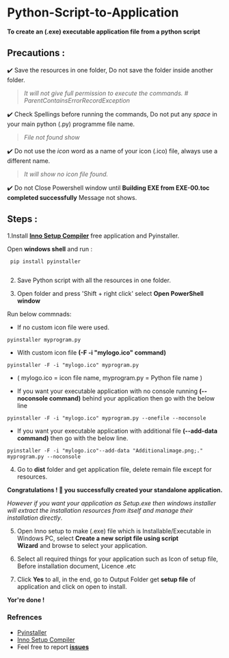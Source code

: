 # Python-Script-to-Application

**To create an (.exe) executable application file from a python script**

## Precautions :
                
:heavy_check_mark: Save the resources in one folder, Do not save the folder inside another folder.
> *It will not give full permission to execute the commands. # ParentContainsErrorRecordException*
  
:heavy_check_mark: Check Spellings before running the commands, Do not put any _space_ in your main python (.py) programme file name.
> *File not found show*

:heavy_check_mark: Do not use the _icon_ word as a name of your icon (.ico) file, always use a different name.
> *It will show no icon file found.*
   
:heavy_check_mark: Do not Close Powershell window until **Building EXE from EXE-00.toc completed successfully** Message not shows.

## Steps :

1.Install **[Inno Setup Compiler](main/tools/innosetup-6.1.2.exe)** free application and Pyinstaller. </br>

 Open **windows shell** and run :
   
```
 pip install pyinstaller   
 
```
2. Save Python script with all the resources in one folder.

3. Open folder and press 'Shift + right click' select **Open PowerShell window**


Run below commnads:

* If no custom icon file were used.
```
pyinstaller myprogram.py
```

* With custom icon file **(-F -i "mylogo.ico" command)**
   
```
pyinstaller -F -i "mylogo.ico" myprogram.py

```
* ( mylogo.ico = icon file name, myprogram.py = Python file name )
   
   
* If you want your executable application with no console running **(--noconsole command)** behind your application then go with the below line
  
```
pyinstaller -F -i "mylogo.ico" myprogram.py --onefile --noconsole

```
                                                        
* If you want your executable application with additional file **(--add-data command)** then go with the below line.
  
```
pyinstaller -F -i "mylogo.ico"--add-data "Additionalimage.png;." myprogram.py --noconsole
```
4. Go to **dist** folder and get application file, delete remain file except for resources.</br>

**Congratulations ! 🤩 you successfully created your standalone application.**</br>

*However if you want your application as Setup.exe then windows installer will extract the installation resources from itself and manage their installation directly*.</br>

5. Open Inno setup to make (.exe) file which is Installable/Executable in Windows PC, select **Create a new script file using script     
   Wizard** and browse to select your application. 

6. Select all required things for your application such as Icon of setup file, Before installation document, Licence .etc 
   
7. Click  **Yes** to all, in the end, go to Output Folder get **setup file**  of application and click on open to install.</br>

**Yor're done !**</br>
### Refrences
* [Pyinstaller](https://pyinstaller.readthedocs.io/en/stable/operating-mode.html)
* [Inno Setup Compiler](https://jrsoftware.org/isdl.php)</br>
* Feel free to report <b>[issues](https://github.com/Abhijeetbyte/Volume-Calculator/issues/new)</b>
 
